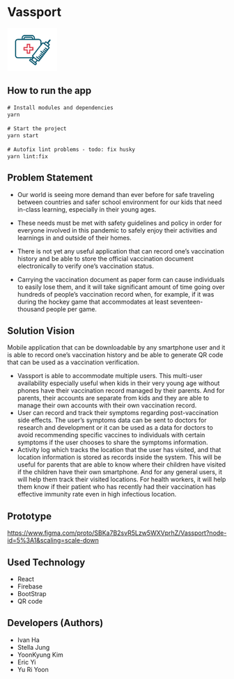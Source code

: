 # Vassport

<a href="url"><img src="https://raw.githubusercontent.com/Vassport/Vassport-Frontend/master/public/favicon.ico" height="100px"/></a>

## How to run the app

```
# Install modules and dependencies
yarn

# Start the project
yarn start

# Autofix lint problems - todo: fix husky
yarn lint:fix

```

## Problem Statement

- Our world is seeing more demand than ever before for safe traveling between countries and safer school environment for our kids that need in-class learning, especially in their young ages.
- These needs must be met with safety guidelines and policy in order for everyone involved in this pandemic to safely enjoy their activities and learnings in and outside of their homes.

- There is not yet any useful application that can record one’s vaccination history and be able to store the official vaccination document electronically to verify one’s vaccination status.

- Carrying the vaccination document as paper form can cause individuals to easily lose them, and it will take significant amount of time going over hundreds of people’s vaccination record when, for example, if it was during the hockey game that accommodates at least seventeen-thousand people per game.

## Solution Vision

Mobile application that can be downloadable by any smartphone user and it is able to record one’s vaccination history and be able to generate QR code that can be used as a vaccination verification.

- Vassport is able to accommodate multiple users. This multi-user availability especially useful when kids in their very young age without phones have their vaccination record managed by their parents. And for parents, their accounts are separate from kids and they are able to manage their own accounts with their own vaccination record.
- User can record and track their symptoms regarding post-vaccination side effects. The user’s symptoms data can be sent to doctors for research and development or it can be used as a data for doctors to avoid recommending specific vaccines to individuals with certain symptoms if the user chooses to share the symptoms information.
- Activity log which tracks the location that the user has visited, and that location information is stored as records inside the system. This will be useful for parents that are able to know where their children have visited if the children have their own smartphone. And for any general users, it will help them track their visited locations. For health workers, it will help them know if their patient who has recently had their vaccination has effective immunity rate even in high infectious location.

## Prototype
https://www.figma.com/proto/SBKa7B2svR5Lzw5WXVprhZ/Vassport?node-id=5%3A1&scaling=scale-down  

## Used Technology

- React
- Firebase
- BootStrap
- QR code

## Developers (Authors)

- Ivan Ha
- Stella Jung
- YoonKyung Kim
- Eric Yi
- Yu Ri Yoon
